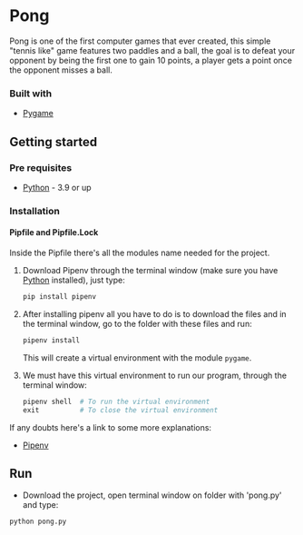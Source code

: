 

# Pong

Pong is one of the first computer games that ever created, this simple "tennis like" game features two paddles and a ball, the goal is to defeat your opponent by being the first one to gain 10 points, a player gets a point once the opponent misses a ball.

### Built with

- [Pygame](https://www.pygame.org/news)


## Getting started

### Pre requisites

- [Python](https://www.python.org/downloads/) - 3.9 or up


### Installation

#### Pipfile and Pipfile.Lock

Inside the Pipfile there's all the modules name needed for the project. 

1. Download Pipenv through the terminal window (make sure you have [Python](https://www.python.org/downloads/) installed), just type:

	```python
    pip install pipenv
    ```
    
2. After installing pipenv all you have to do is to download the files and in the terminal window, go to the folder with these files and run:

	```python
    pipenv install
    ```
    This will create a virtual environment with the module `pygame`.

3. We must have this virtual environment to run our program, through the terminal window:

	```python
    pipenv shell  # To run the virtual environment
    exit 		  # To close the virtual environment
    ```

If any doubts here's a link to some more explanations:

- [Pipenv](https://pipenv-fork.readthedocs.io/en/latest/basics.html)

## Run

- Download the project, open terminal window on folder with 'pong.py' and type:

```
python pong.py
```

